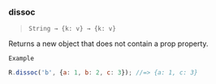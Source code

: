 ### dissoc

> ```String → {k: v} → {k: v}```

Returns a new object that does not contain a prop property.

`Example`

```js
R.dissoc('b', {a: 1, b: 2, c: 3}); //=> {a: 1, c: 3}
```